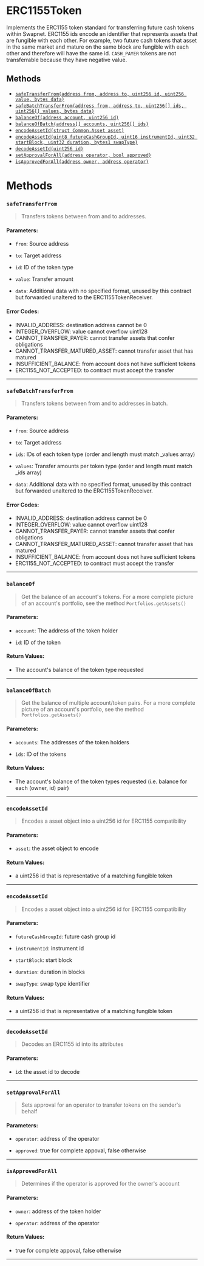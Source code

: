 # ERC1155Token

Implements the ERC1155 token standard for transferring future cash tokens within Swapnet. ERC1155 ids
encode an identifier that represents assets that are fungible with each other. For example, two future cash tokens
that asset in the same market and mature on the same block are fungible with each other and therefore will have the
same id. `CASH_PAYER` tokens are not transferrable because they have negative value.


## Methods
- [`safeTransferFrom(address from, address to, uint256 id, uint256 value, bytes data)`](#safeTransferFrom)
- [`safeBatchTransferFrom(address from, address to, uint256[] ids, uint256[] values, bytes data)`](#safeBatchTransferFrom)
- [`balanceOf(address account, uint256 id)`](#balanceOf)
- [`balanceOfBatch(address[] accounts, uint256[] ids)`](#balanceOfBatch)
- [`encodeAssetId(struct Common.Asset asset)`](#encodeAssetId)
- [`encodeAssetId(uint8 futureCashGroupId, uint16 instrumentId, uint32 startBlock, uint32 duration, bytes1 swapType)`](#encodeAssetId)
- [`decodeAssetId(uint256 id)`](#decodeAssetId)
- [`setApprovalForAll(address operator, bool approved)`](#setApprovalForAll)
- [`isApprovedForAll(address owner, address operator)`](#isApprovedForAll)



# Methods
### `safeTransferFrom`
> Transfers tokens between from and to addresses.

#### Parameters:
- `from`: Source address

- `to`: Target address

- `id`: ID of the token type

- `value`: Transfer amount

- `data`: Additional data with no specified format, unused by this contract but forwarded unaltered
to the ERC1155TokenReceiver.

#### Error Codes:
- INVALID_ADDRESS: destination address cannot be 0
- INTEGER_OVERFLOW: value cannot overflow uint128
- CANNOT_TRANSFER_PAYER: cannot transfer assets that confer obligations
- CANNOT_TRANSFER_MATURED_ASSET: cannot transfer asset that has matured
- INSUFFICIENT_BALANCE: from account does not have sufficient tokens
- ERC1155_NOT_ACCEPTED: to contract must accept the transfer


***

### `safeBatchTransferFrom`
> Transfers tokens between from and to addresses in batch.

#### Parameters:
- `from`: Source address

- `to`: Target address

- `ids`: IDs of each token type (order and length must match _values array)

- `values`: Transfer amounts per token type (order and length must match _ids array)

- `data`: Additional data with no specified format, unused by this contract but forwarded unaltered
to the ERC1155TokenReceiver.

#### Error Codes:
- INVALID_ADDRESS: destination address cannot be 0
- INTEGER_OVERFLOW: value cannot overflow uint128
- CANNOT_TRANSFER_PAYER: cannot transfer assets that confer obligations
- CANNOT_TRANSFER_MATURED_ASSET: cannot transfer asset that has matured
- INSUFFICIENT_BALANCE: from account does not have sufficient tokens
- ERC1155_NOT_ACCEPTED: to contract must accept the transfer


***

### `balanceOf`
> Get the balance of an account's tokens. For a more complete picture of an account's
portfolio, see the method `Portfolios.getAssets()`

#### Parameters:
- `account`: The address of the token holder

- `id`: ID of the token

#### Return Values:
- The account's balance of the token type requested


***

### `balanceOfBatch`
> Get the balance of multiple account/token pairs. For a more complete picture of an account's
portfolio, see the method `Portfolios.getAssets()`

#### Parameters:
- `accounts`: The addresses of the token holders

- `ids`: ID of the tokens

#### Return Values:
- The account's balance of the token types requested (i.e. balance for each (owner, id) pair)


***

### `encodeAssetId`
> Encodes a asset object into a uint256 id for ERC1155 compatibility

#### Parameters:
- `asset`: the asset object to encode

#### Return Values:
- a uint256 id that is representative of a matching fungible token


***

### `encodeAssetId`
> Encodes a asset object into a uint256 id for ERC1155 compatibility

#### Parameters:
- `futureCashGroupId`: future cash group id

- `instrumentId`: instrument id

- `startBlock`: start block

- `duration`: duration in blocks

- `swapType`: swap type identifier

#### Return Values:
- a uint256 id that is representative of a matching fungible token


***

### `decodeAssetId`
> Decodes an ERC1155 id into its attributes

#### Parameters:
- `id`: the asset id to decode



***

### `setApprovalForAll`
> Sets approval for an operator to transfer tokens on the sender's behalf

#### Parameters:
- `operator`: address of the operator

- `approved`: true for complete appoval, false otherwise


***

### `isApprovedForAll`
> Determines if the operator is approved for the owner's account

#### Parameters:
- `owner`: address of the token holder

- `operator`: address of the operator

#### Return Values:
- true for complete appoval, false otherwise


***



